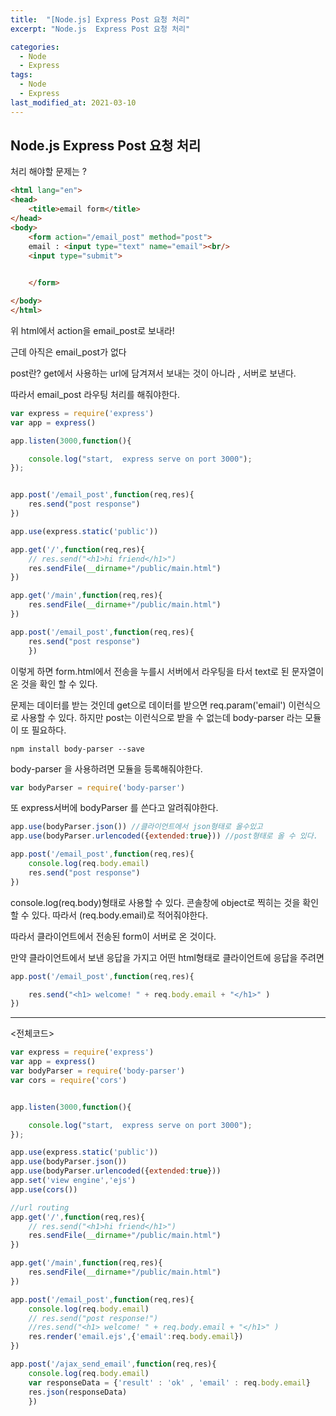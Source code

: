 ```yaml
---
title:  "[Node.js] Express Post 요청 처리"
excerpt: "Node.js  Express Post 요청 처리"

categories:
  - Node
  - Express
tags:
  - Node
  - Express
last_modified_at: 2021-03-10
---
```

## Node.js  Express Post 요청 처리

처리 해야할 문제는 ?

```html
<html lang="en">
<head>
    <title>email form</title>
</head>
<body>
    <form action="/email_post" method="post">
    email : <input type="text" name="email"><br/>
    <input type="submit">

    
    </form>

</body>
</html>
```

위 html에서 action을 email_post로 보내라! 

근데 아직은 email_post가 없다

post란? get에서 사용하는 url에 담겨져서 보내는 것이 아니라 , 서버로 보낸다.

따라서 email_post 라우팅 처리를 해줘야한다.



```javascript
var express = require('express')
var app = express()

app.listen(3000,function(){

    console.log("start,  express serve on port 3000");
});


app.post('/email_post',function(req,res){
    res.send("post response")
}) 

app.use(express.static('public'))

app.get('/',function(req,res){
    // res.send("<h1>hi friend</h1>")
    res.sendFile(__dirname+"/public/main.html")
})

app.get('/main',function(req,res){
    res.sendFile(__dirname+"/public/main.html")
})

app.post('/email_post',function(req,res){
    res.send("post response")
	}) 
```

이렇게 하면 form.html에서 전송을 누를시 
서버에서 라우팅을 타서 text로 된 문자열이 온 것을 확인 할 수 있다. 



문제는 데이터를 받는 것인데
get으로 데이터를 받으면 req.param('email') 이런식으로 사용할 수 있다.
하지만 post는 이런식으로 받을 수 없는데 body-parser 라는 모듈이 또 필요하다.



```
npm install body-parser --save
```



body-parser 을 사용하려면 모듈을 등록해줘야한다. 

```javascript
var bodyParser = require('body-parser')
```



또 express서버에 bodyParser 를 쓴다고 알려줘야한다.

```javascript
app.use(bodyParser.json()) //클라이언트에서 json형태로 올수있고
app.use(bodyParser.urlencoded({extended:true})) //post형태로 올 수 있다.
```



```javascript
app.post('/email_post',function(req,res){
    console.log(req.body.email)
    res.send("post response")
})
```

console.log(req.body)형태로 사용할 수 있다.
콘솔창에 object로 찍히는 것을 확인할 수 있다. 따라서 (req.body.email)로 적어줘야한다. 

따라서 클라이언트에서 전송된 form이 서버로 온 것이다. 



만약 클라이언트에서 보낸 응답을 가지고 어떤 html형태로 클라이언트에 응답을 주려면

```javascript
app.post('/email_post',function(req,res){

    res.send("<h1> welcome! " + req.body.email + "</h1>" )
})
```



------

<전체코드>

```javascript
var express = require('express')
var app = express()
var bodyParser = require('body-parser')
var cors = require('cors')


app.listen(3000,function(){

    console.log("start,  express serve on port 3000");
});

app.use(express.static('public'))
app.use(bodyParser.json())
app.use(bodyParser.urlencoded({extended:true}))
app.set('view engine','ejs')
app.use(cors())

//url routing
app.get('/',function(req,res){
    // res.send("<h1>hi friend</h1>")
    res.sendFile(__dirname+"/public/main.html")
})

app.get('/main',function(req,res){
    res.sendFile(__dirname+"/public/main.html")
})

app.post('/email_post',function(req,res){
    console.log(req.body.email)
    // res.send("post response!")
    //res.send("<h1> welcome! " + req.body.email + "</h1>" )
    res.render('email.ejs',{'email':req.body.email})
})

app.post('/ajax_send_email',function(req,res){
    console.log(req.body.email)
    var responseData = {'result' : 'ok' , 'email' : req.body.email}
    res.json(responseData)
    })
```

